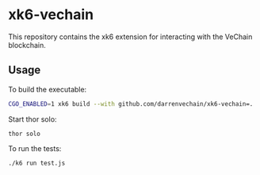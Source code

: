 # xk6-vechain

This repository contains the xk6 extension for interacting with the VeChain blockchain.

## Usage

To build the executable:
```bash
CGO_ENABLED=1 xk6 build --with github.com/darrenvechain/xk6-vechain=.
```

Start thor solo:
```
thor solo
```

To run the tests:

```bash
./k6 run test.js
```
